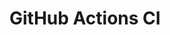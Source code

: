 # GitHub Actions CI





























































































































































































































































































































































































































































































































